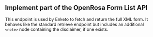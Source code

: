 ## Implement part of the OpenRosa Form List API

This endpoint is used by Enketo to fetch and return the full XML form.
It behaves like the standard retrieve endpoint but includes an additional `<note>`
node containing the disclaimer, if one exists.
